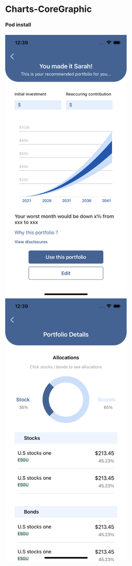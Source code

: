 # Charts-CoreGraphic

### Pod install
###

<img src="https://raw.githubusercontent.com/artjing/Charts-CoreGraphic/master/Assets/c_2.png" width="390" height="844" /> <img src="https://raw.githubusercontent.com/artjing/Charts-CoreGraphic/master/Assets/c_3.png" width="390" height="844" />
